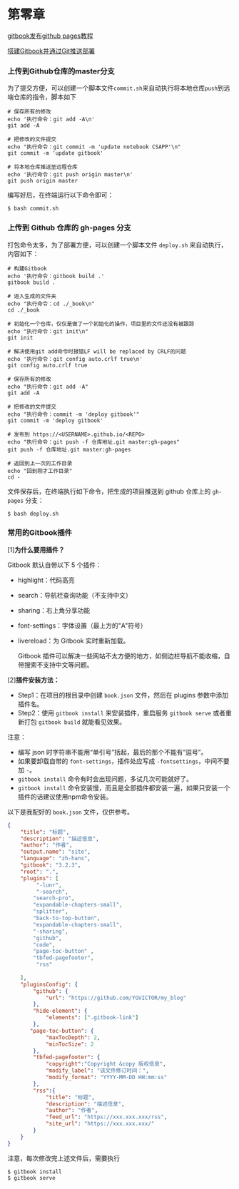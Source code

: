 # 第零章

[gitbook发布github pages教程](https://blog.csdn.net/xixihahalelehehe/article/details/125115061)

[搭建Gitbook并通过Git推送部署](https://www.eula.club/blogs/%E6%90%AD%E5%BB%BAGitbook%E5%B9%B6%E9%80%9A%E8%BF%87Git%E6%8E%A8%E9%80%81%E9%83%A8%E7%BD%B2.html#_4-%E6%89%98%E7%AE%A1%E5%88%B0-github-page)

### 上传到Github仓库的master分支

为了提交方便，可以创建一个脚本文件`commit.sh`来自动执行将本地仓库`push`到远端仓库的指令，脚本如下

```shell
# 保存所有的修改
echo '执行命令：git add -A\n'
git add -A

# 把修改的文件提交
echo "执行命令：git commit -m 'update notebook CSAPP'\n"
git commit -m 'update gitbook' 

# 将本地仓库推送至远程仓库
echo '执行命令：git push origin master\n'
git push origin master
```

编写好后，在终端运行以下命令即可：

```shell
$ bash commit.sh
```



### 上传到 Github 仓库的 gh-pages 分支

打包命令太多，为了部署方便，可以创建一个脚本文件 `deploy.sh` 来自动执行，内容如下：

```shell
# 构建Gitbook
echo '执行命令：gitbook build .'
gitbook build .

# 进入生成的文件夹
echo "执行命令：cd ./_book\n"
cd ./_book

# 初始化一个仓库，仅仅是做了一个初始化的操作，项目里的文件还没有被跟踪
echo "执行命令：git init\n"
git init

# 解决使用git add命令时报错LF will be replaced by CRLF的问题
echo '执行命令：git config auto.crlf true\n'
git config auto.crlf true

# 保存所有的修改
echo "执行命令：git add -A"
git add -A

# 把修改的文件提交
echo "执行命令：commit -m 'deploy gitbook'"
git commit -m 'deploy gitbook'

# 发布到 https://<USERNAME>.github.io/<REPO>
echo "执行命令：git push -f 仓库地址.git master:gh-pages"
git push -f 仓库地址.git master:gh-pages

# 返回到上一次的工作目录
echo "回到刚才工作目录"
cd -
```

文件保存后，在终端执行如下命令，把生成的项目推送到 github 仓库上的 `gh-pages` 分支：

```shell
$ bash deploy.sh
```



### 常用的Gitbook插件

[1]**为什么要用插件？**

Gitbook 默认自带以下 5 个插件：

* highlight：代码高亮

* search：导航栏查询功能（不支持中文）

* sharing：右上角分享功能

* font-settings：字体设置（最上方的"A"符号）

* livereload：为 Gitbook 实时重新加载。

  Gitbook 插件可以解决一些网站不太方便的地方，如侧边栏导航不能收缩，自带搜索不支持中文等问题。

 [2]**插件安装方法：**

- Step1：在项目的根目录中创建 `book.json` 文件，然后在 plugins 参数中添加插件名。
- Step2：使用 `gitbook install` 来安装插件，重启服务 `gitbook serve` 或者重新打包 `gitbook build` 就能看见效果。

注意：

- 编写 json 时字符串不能用“单引号”括起，最后的那个不能有“逗号”。
- 如果要卸载自带的 `font-settings`，插件处应写成 `-fontsettings`，中间不要加 `-`。
- `gitbook install` 命令有时会出现问题，多试几次可能就好了。
- `gitbook install` 命令安装慢，而且是全部插件都安装一遍，如果只安装一个插件的话建议使用npm命令安装。

以下是我配好的 `book.json` 文件，仅供参考。

```json
{
    "title": "标题",
    "description": "描述信息",
    "author": "作者",
    "output.name": "site",
    "language": "zh-hans",
    "gitbook": "3.2.3",
    "root": ".",
    "plugins": [
         "-lunr", 
         "-search",
        "search-pro",
        "expandable-chapters-small",
        "splitter",
        "back-to-top-button",
        "expandable-chapters-small",
        "-sharing",
        "github",
        "code",
        "page-toc-button" ,
        "tbfed-pagefooter",
         "rss" 
         
    ],
    "pluginsConfig": {
        "github": {
            "url": "https://github.com/YGVICTOR/my_blog"
        },
        "hide-element": {
            "elements": [".gitbook-link"]
        },
       "page-toc-button": {
            "maxTocDepth": 2,
            "minTocSize": 2
        },
        "tbfed-pagefooter": {
            "copyright":"Copyright &copy 版权信息",
            "modify_label": "该文件修订时间：",
            "modify_format": "YYYY-MM-DD HH:mm:ss"
        },
        "rss":{
            "title": "标题",
            "description": "描述信息",
            "author": "作者",
            "feed_url": "https://xxx.xxx.xxx/rss",
            "site_url": "https://xxx.xxx.xxx/"
        }
    }
}
```

注意，每次修改完上述文件后，需要执行

```shell
$ gitbook install
$ gitbook serve
```

